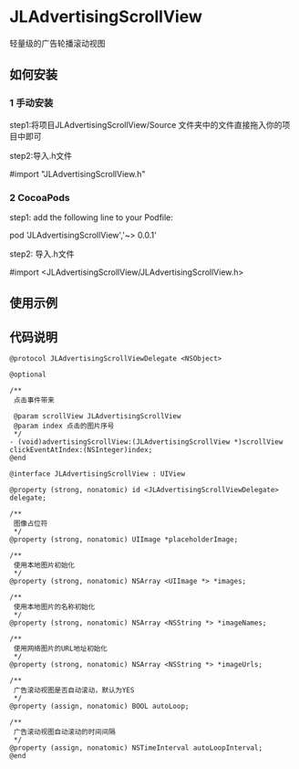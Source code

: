 # JLAdvertisingScrollView
轻量级的广告轮播滚动视图

## 如何安装

### 1 手动安装 

step1:将项目JLAdvertisingScrollView/Source 文件夹中的文件直接拖入你的项目中即可

step2:导入.h文件

#import "JLAdvertisingScrollView.h"

### 2 CocoaPods 

step1: add the following line to your Podfile:

pod 'JLAdvertisingScrollView','~> 0.0.1'

step2: 导入.h文件

#import <JLAdvertisingScrollView/JLAdvertisingScrollView.h>

## 使用示例

## 代码说明
```
@protocol JLAdvertisingScrollViewDelegate <NSObject>

@optional

/**
 点击事件带来

 @param scrollView JLAdvertisingScrollView
 @param index 点击的图片序号
 */
- (void)advertisingScrollView:(JLAdvertisingScrollView *)scrollView  clickEventAtIndex:(NSInteger)index;
@end

@interface JLAdvertisingScrollView : UIView

@property (strong, nonatomic) id <JLAdvertisingScrollViewDelegate> delegate;

/**
 图像占位符
 */
@property (strong, nonatomic) UIImage *placeholderImage;

/**
 使用本地图片初始化
 */
@property (strong, nonatomic) NSArray <UIImage *> *images;

/**
 使用本地图片的名称初始化
 */
@property (strong, nonatomic) NSArray <NSString *> *imageNames;

/**
 使用网络图片的URL地址初始化
 */
@property (strong, nonatomic) NSArray <NSString *> *imageUrls;

/**
 广告滚动视图是否自动滚动，默认为YES
 */
@property (assign, nonatomic) BOOL autoLoop;

/**
 广告滚动视图自动滚动的时间间隔
 */
@property (assign, nonatomic) NSTimeInterval autoLoopInterval;
@end
```
